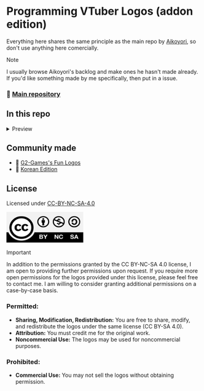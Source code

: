 # Programming VTuber Logos (addon edition)

Everything here shares the same principle as the main repo by [Aikoyori](https://github.com/Aikoyori), so don't use anything here comercially.

> [!NOTE]
> I usually browse Aikoyori's backlog and make ones he hasn't made already. If you'd like something made by me specifically, then put in a issue.

### 📕 [Main repository](https://github.com/Aikoyori/ProgrammingVTuberLogos)

## In this repo

<details>
  <summary>Preview</summary>

| Flat                                                     | Shadow                                                                       |
| -------------------------------------------------------- | ---------------------------------------------------------------------------- |
| ![Neovim Logo](/NeoVim/V2/NeoVimLogo.png "Neovim Logo")  | ![Neovim Logo Shadow](/NeoVim/V2/NeoVimLogoShadow.png "Neovim Logo Shadow")  |
|                       N/A                                | ![PaperMC Logo](/PaperMC/PaperMCLogo.png)                                    |
| ![HITSZOpenAuto Logo](/HITSZOpenAuto/HITSZOpenAuto.png)  | ![HITSZOpenAuto Logo](/HITSZOpenAuto/HITSZOpenAutoShadow.png)                |
| ![Nordvang logo](/NordvangFilms/Nordvang.png)            | ![Nordvang logo](/NordvangFilms/Nordvang-Shadow.png)                         |
| ![Determinant logo](/Determinant/Determinant.png)        | ![Determinant logo](/Determinant/Determinant-Shadow.png)                     |

</details>

## Community made

- 📗 [G2-Games's Fun Logos](https://github.com/G2-Games/fun-logos)
- 📔 [Korean Edition](https://github.com/lDMDiamondl/ProgrammingVTuberLogosKR/)

## License

Licensed under [CC-BY-NC-SA-4.0](https://creativecommons.org/licenses/by-nc-sa/4.0/deed.en)

<img src="CC-BY-NC-SA-4.0.jpg" width="200" height="80" alt="CC-BY-NC-SA-4.0">

> [!IMPORTANT]
> In addition to the permissions granted by the CC BY-NC-SA 4.0 license, I am open to providing further permissions upon request. If you require more open permissions for the logos provided under this license, please feel free to contact me. I am willing to consider granting additional permissions on a case-by-case basis.

### Permitted:

- **Sharing, Modification, Redistribution:** You are free to share, modify, and redistribute the logos under the same license (CC BY-SA 4.0).
- **Attribution:** You must credit me for the original work.
- **Noncommercial Use:** The logos may be used for noncommercial purposes.

### Prohibited:

- **Commercial Use:** You may not sell the logos without obtaining permission.
